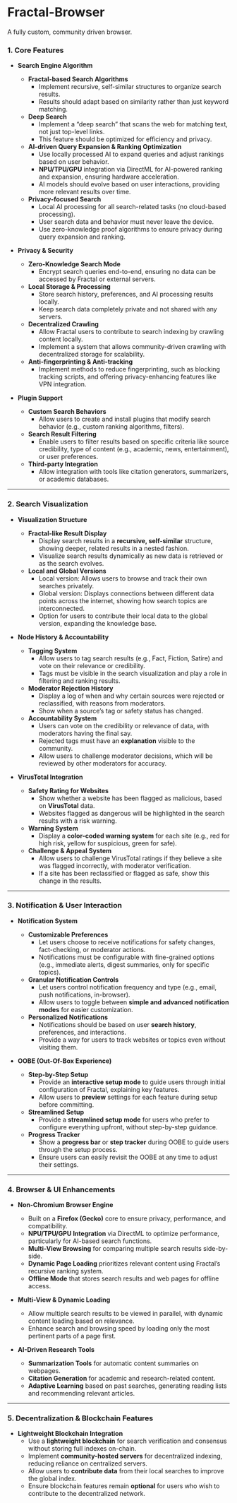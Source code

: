 # Fractal-Browser
A fully custom, community driven browser.


### **1. Core Features**  
- **Search Engine Algorithm**  
  - **Fractal-based Search Algorithms**  
    - Implement recursive, self-similar structures to organize search results.  
    - Results should adapt based on similarity rather than just keyword matching.  
  - **Deep Search**  
    - Implement a “deep search” that scans the web for matching text, not just top-level links.  
    - This feature should be optimized for efficiency and privacy.  
  - **AI-driven Query Expansion & Ranking Optimization**  
    - Use locally processed AI to expand queries and adjust rankings based on user behavior.  
    - **NPU/TPU/GPU** integration via DirectML for AI-powered ranking and expansion, ensuring hardware acceleration.  
    - AI models should evolve based on user interactions, providing more relevant results over time.  
  - **Privacy-focused Search**  
    - Local AI processing for all search-related tasks (no cloud-based processing).  
    - User search data and behavior must never leave the device.  
    - Use zero-knowledge proof algorithms to ensure privacy during query expansion and ranking.  

- **Privacy & Security**  
  - **Zero-Knowledge Search Mode**  
    - Encrypt search queries end-to-end, ensuring no data can be accessed by Fractal or external servers.  
  - **Local Storage & Processing**  
    - Store search history, preferences, and AI processing results locally.  
    - Keep search data completely private and not shared with any servers.  
  - **Decentralized Crawling**  
    - Allow Fractal users to contribute to search indexing by crawling content locally.  
    - Implement a system that allows community-driven crawling with decentralized storage for scalability.  
  - **Anti-fingerprinting & Anti-tracking**  
    - Implement methods to reduce fingerprinting, such as blocking tracking scripts, and offering privacy-enhancing features like VPN integration.  

- **Plugin Support**  
  - **Custom Search Behaviors**  
    - Allow users to create and install plugins that modify search behavior (e.g., custom ranking algorithms, filters).  
  - **Search Result Filtering**  
    - Enable users to filter results based on specific criteria like source credibility, type of content (e.g., academic, news, entertainment), or user preferences.  
  - **Third-party Integration**  
    - Allow integration with tools like citation generators, summarizers, or academic databases.  

---

### **2. Search Visualization**  
- **Visualization Structure**  
  - **Fractal-like Result Display**  
    - Display search results in a **recursive, self-similar** structure, showing deeper, related results in a nested fashion.  
    - Visualize search results dynamically as new data is retrieved or as the search evolves.  
  - **Local and Global Versions**  
    - Local version: Allows users to browse and track their own searches privately.  
    - Global version: Displays connections between different data points across the internet, showing how search topics are interconnected.  
    - Option for users to contribute their local data to the global version, expanding the knowledge base.  

- **Node History & Accountability**  
  - **Tagging System**  
    - Allow users to tag search results (e.g., Fact, Fiction, Satire) and vote on their relevance or credibility.  
    - Tags must be visible in the search visualization and play a role in filtering and ranking results.  
  - **Moderator Rejection History**  
    - Display a log of when and why certain sources were rejected or reclassified, with reasons from moderators.  
    - Show when a source’s tag or safety status has changed.  
  - **Accountability System**  
    - Users can vote on the credibility or relevance of data, with moderators having the final say.  
    - Rejected tags must have an **explanation** visible to the community.  
    - Allow users to challenge moderator decisions, which will be reviewed by other moderators for accuracy.  

- **VirusTotal Integration**  
  - **Safety Rating for Websites**  
    - Show whether a website has been flagged as malicious, based on **VirusTotal** data.  
    - Websites flagged as dangerous will be highlighted in the search results with a risk warning.  
  - **Warning System**  
    - Display a **color-coded warning system** for each site (e.g., red for high risk, yellow for suspicious, green for safe).  
  - **Challenge & Appeal System**  
    - Allow users to challenge VirusTotal ratings if they believe a site was flagged incorrectly, with moderator verification.  
    - If a site has been reclassified or flagged as safe, show this change in the results.  

---

### **3. Notification & User Interaction**  
- **Notification System**  
  - **Customizable Preferences**  
    - Let users choose to receive notifications for safety changes, fact-checking, or moderator actions.  
    - Notifications must be configurable with fine-grained options (e.g., immediate alerts, digest summaries, only for specific topics).  
  - **Granular Notification Controls**  
    - Let users control notification frequency and type (e.g., email, push notifications, in-browser).  
    - Allow users to toggle between **simple and advanced notification modes** for easier customization.  
  - **Personalized Notifications**  
    - Notifications should be based on user **search history**, preferences, and interactions.  
    - Provide a way for users to track websites or topics even without visiting them.  

- **OOBE (Out-Of-Box Experience)**  
  - **Step-by-Step Setup**  
    - Provide an **interactive setup mode** to guide users through initial configuration of Fractal, explaining key features.  
    - Allow users to **preview** settings for each feature during setup before committing.  
  - **Streamlined Setup**  
    - Provide a **streamlined setup mode** for users who prefer to configure everything upfront, without step-by-step guidance.  
  - **Progress Tracker**  
    - Show a **progress bar** or **step tracker** during OOBE to guide users through the setup process.  
    - Ensure users can easily revisit the OOBE at any time to adjust their settings.  

---

### **4. Browser & UI Enhancements**  
- **Non-Chromium Browser Engine**  
  - Built on a **Firefox (Gecko)** core to ensure privacy, performance, and compatibility.  
  - **NPU/TPU/GPU Integration** via DirectML to optimize performance, particularly for AI-based search functions.  
  - **Multi-View Browsing** for comparing multiple search results side-by-side.  
  - **Dynamic Page Loading** prioritizes relevant content using Fractal’s recursive ranking system.  
  - **Offline Mode** that stores search results and web pages for offline access.  

- **Multi-View & Dynamic Loading**  
  - Allow multiple search results to be viewed in parallel, with dynamic content loading based on relevance.  
  - Enhance search and browsing speed by loading only the most pertinent parts of a page first.  

- **AI-Driven Research Tools**  
  - **Summarization Tools** for automatic content summaries on webpages.  
  - **Citation Generation** for academic and research-related content.  
  - **Adaptive Learning** based on past searches, generating reading lists and recommending relevant articles.  

---

### **5. Decentralization & Blockchain Features**  
- **Lightweight Blockchain Integration**  
  - Use a **lightweight blockchain** for search verification and consensus without storing full indexes on-chain.  
  - Implement **community-hosted servers** for decentralized indexing, reducing reliance on centralized servers.  
  - Allow users to **contribute data** from their local searches to improve the global index.  
  - Ensure blockchain features remain **optional** for users who wish to contribute to the decentralized network.
